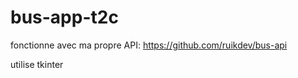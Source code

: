 # bus-app-t2c



fonctionne avec ma propre API:
https://github.com/ruikdev/bus-api

utilise tkinter
